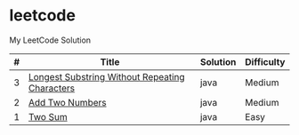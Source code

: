 leetcode
========
My LeetCode Solution

| # | Title | Solution | Difficulty |
|---| ----- | -------- | ---------- |
|3|[Longest Substring Without Repeating Characters](src/longest_substring/LongestSubstringWithoutRep.java)|java|Medium|
|2|[Add Two Numbers](src/addtwo/AddTwoNumbers.java)|java|Medium|
|1|[Two Sum](src/twosum/TwoSum.java)|java|Easy|
